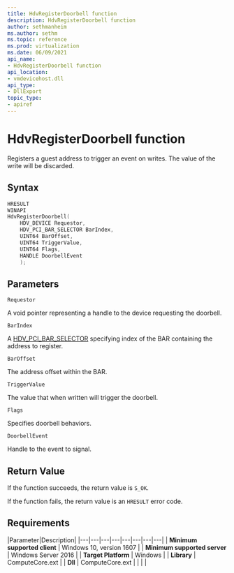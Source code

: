 ```yaml
---
title: HdvRegisterDoorbell function
description: HdvRegisterDoorbell function
author: sethmanheim
ms.author: sethm
ms.topic: reference
ms.prod: virtualization
ms.date: 06/09/2021
api_name:
- HdvRegisterDoorbell function
api_location:
- vmdevicehost.dll
api_type:
- DllExport
topic_type: 
- apiref
---
```


# HdvRegisterDoorbell function

Registers a guest address to trigger an event on writes. The value of the write will be discarded.


## Syntax

```C++
HRESULT
WINAPI
HdvRegisterDoorbell(
    HDV_DEVICE Requestor,
    HDV_PCI_BAR_SELECTOR BarIndex,
    UINT64 BarOffset,
    UINT64 TriggerValue,
    UINT64 Flags,
    HANDLE DoorbellEvent
    );
```

## Parameters

`Requestor`

A void pointer representing a handle to the device requesting the doorbell.

`BarIndex`

A [HDV_PCI_BAR_SELECTOR](HdvPciBarSelector.md) specifying index of the BAR containing the address to register.

`BarOffset`

The address offset within the BAR.

`TriggerValue`

The value that when written will trigger the doorbell.

`Flags`

Specifies doorbell behaviors.

`DoorbellEvent`

Handle to the event to signal.


## Return Value

If the function succeeds, the return value is `S_OK`.

If the function fails, the return value is an  `HRESULT` error code.

## Requirements

|Parameter|Description|
|---|---|---|---|---|---|---|---|
| **Minimum supported client** | Windows 10, version 1607 |
| **Minimum supported server** | Windows Server 2016 |
| **Target Platform** | Windows |
| **Library** | ComputeCore.ext |
| **Dll** | ComputeCore.ext |
|    |    |

